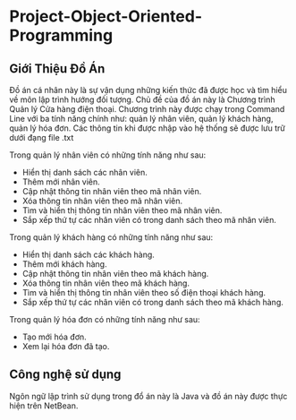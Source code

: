 # Project-Object-Oriented-Programming
## Giới Thiệu Đồ Án
Đồ án cá nhân này là sự vận dụng những kiến thức đã được học và tìm hiểu về môn lập trình hướng đối tượng. Chủ đề của đồ án này là Chương trình Quản lý Cửa hàng điện thoại. Chương trình này được chạy trong Command Line với ba tính năng chính như: quản lý nhân viên, quản lý khách hàng, quản lý hóa đơn. Các thông tin khi được nhập vào hệ thống sẽ được lưu trữ dưới đạng file .txt

Trong quản lý nhân viên có những tính năng như sau:
- Hiển thị danh sách các nhân viên.
- Thêm mới nhân viên.
- Cập nhật thông tin nhân viên theo mã nhân viên.
- Xóa thông tin nhân viên theo mã nhân viên.
- Tìm và hiển thị thông tin nhân viên theo mã nhân viên.
- Sắp xếp thứ tự các nhân viên có trong danh sách theo mã nhân viên.

Trong quản lý khách hàng có những tính năng như sau:
- Hiển thị danh sách các khách hàng.
- Thêm mới khách hàng.
- Cập nhật thông tin nhân viên theo mã khách hàng.
- Xóa thông tin nhân viên theo mã khách hàng.
- Tìm và hiển thị thông tin nhân viên theo số điện thoại khách hàng.
- Sắp xếp thứ tự các nhân viên có trong danh sách theo mã khách hàng.

Trong quản lý hóa đơn có những tính năng như sau:
- Tạo mới hóa đơn.
- Xem lại hóa đơn đã tạo.
## Công nghệ sử dụng
Ngôn ngữ lập trình sử dụng trong đổ án này là Java và đồ án này được thực hiện trên NetBean.
